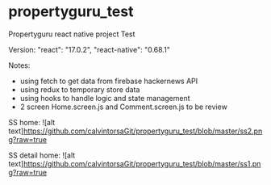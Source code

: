 # propertyguru_test
Propertyguru react native project Test

Version:
     "react": "17.0.2",
    "react-native": "0.68.1"
    
Notes:
  - using fetch to get data from firebase hackernews API
  - using redux to temporary store data
  - using hooks to handle logic and state management
  - 2 screen Home.screen.js and Comment.screen.js to be review

SS home:
![alt text]https://github.com/calvintorsaGit/propertyguru_test/blob/master/ss2.png?raw=true

SS detail home:
![alt text]https://github.com/calvintorsaGit/propertyguru_test/blob/master/ss1.png?raw=true
